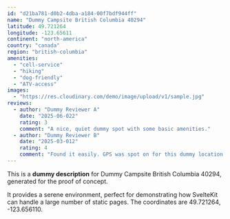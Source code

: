 ```yaml
---
id: "d21ba781-d0b2-4dba-a184-00f7bdf944ff"
name: "Dummy Campsite British Columbia 40294"
latitude: 49.721264
longitude: -123.65611
continent: "north-america"
country: "canada"
region: "british-columbia"
amenities:
  - "cell-service"
  - "hiking"
  - "dog-friendly"
  - "ATV-access"
images:
  - "https://res.cloudinary.com/demo/image/upload/v1/sample.jpg"
reviews:
  - author: "Dummy Reviewer A"
    date: "2025-06-022"
    rating: 3
    comment: "A nice, quiet dummy spot with some basic amenities."
  - author: "Dummy Reviewer B"
    date: "2025-03-012"
    rating: 4
    comment: "Found it easily. GPS was spot on for this dummy location."
---
```


This is a **dummy description** for Dummy Campsite British Columbia 40294, generated for the proof of concept.

It provides a serene environment, perfect for demonstrating how SvelteKit can handle a large number of static pages. The coordinates are 49.721264, -123.656110.
